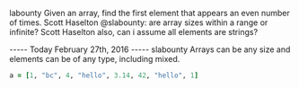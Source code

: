 labounty Given an array, find the first element that appears an even number of times.
Scott Haselton @slabounty:  are array sizes within a range or infinite?
Scott Haselton also, can i assume all elements are strings?

----- Today February 27th, 2016 -----
slabounty Arrays can be any size and elements can be of any type, including mixed.

```ruby 
a = [1, "bc", 4, "hello", 3.14, 42, "hello", 1]
```
